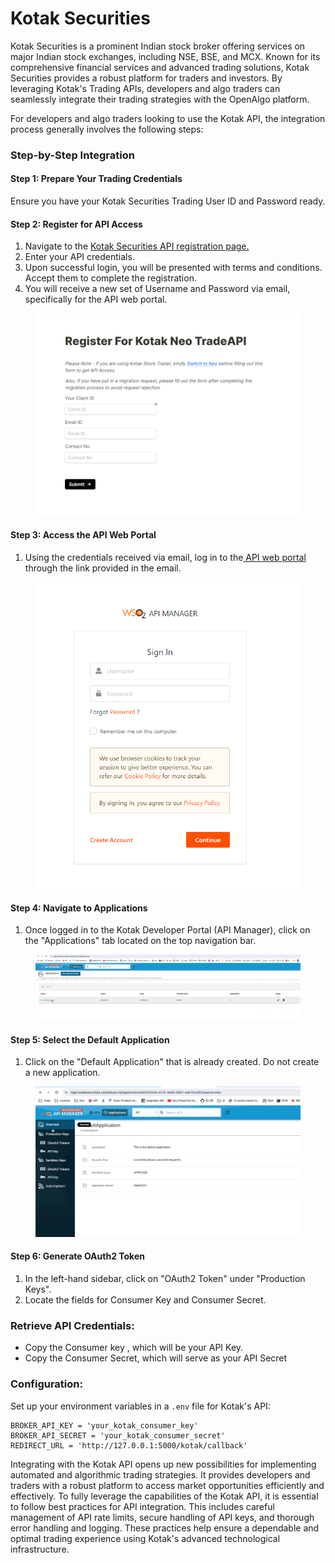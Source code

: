 # Kotak Securities

Kotak Securities is a prominent Indian stock broker offering services on major Indian stock exchanges, including NSE, BSE, and MCX. Known for its comprehensive financial services and advanced trading solutions, Kotak Securities provides a robust platform for traders and investors. By leveraging Kotak's Trading APIs, developers and algo traders can seamlessly integrate their trading strategies with the OpenAlgo platform.

For developers and algo traders looking to use the Kotak API, the integration process generally involves the following steps:

### Step-by-Step Integration

#### Step 1: Prepare Your Trading Credentials

Ensure you have your Kotak Securities Trading User ID and Password ready.

#### Step 2: Register for API Access

1. Navigate to the [Kotak Securities API registration page.](https://www.kotaksecurities.com/trading-tools/kotak-neo-trading-platform/trading-api/)
2. Enter your API credentials.
3. Upon successful login, you will be presented with terms and conditions. Accept them to complete the registration.
4. You will receive a new set of Username and Password via email, specifically for the API web portal.

<figure><img src="../../.gitbook/assets/image (54).png" alt=""><figcaption></figcaption></figure>

#### Step 3: Access the API Web Portal

1. Using the credentials received via email, log in to the[ API web portal](https://napi.kotaksecurities.com/devportal/apis) through the link provided in the email.

<figure><img src="../../.gitbook/assets/image (49).png" alt=""><figcaption></figcaption></figure>

#### Step 4: Navigate to Applications

1. Once logged in to the Kotak Developer Portal (API Manager), click on the "Applications" tab located on the top navigation bar.

<figure><img src="../../.gitbook/assets/image (50).png" alt=""><figcaption></figcaption></figure>

#### Step 5: Select the Default Application

1. Click on the "Default Application" that is already created. Do not create a new application.

<figure><img src="../../.gitbook/assets/image (51).png" alt=""><figcaption></figcaption></figure>

#### Step 6: Generate OAuth2 Token

1. In the left-hand sidebar, click on "OAuth2 Token" under "Production Keys".
2. Locate the fields for Consumer Key and Consumer Secret.&#x20;





### Retrieve API Credentials:



* Copy the Consumer key , which will be your API Key.
* Copy the Consumer Secret, which will serve as your API Secret

### Configuration:

Set up your environment variables in a `.env` file for Kotak's API:

```
BROKER_API_KEY = 'your_kotak_consumer_key'
BROKER_API_SECRET = 'your_kotak_consumer_secret'
REDIRECT_URL = 'http://127.0.0.1:5000/kotak/callback'
```

Integrating with the Kotak API opens up new possibilities for implementing automated and algorithmic trading strategies. It provides developers and traders with a robust platform to access market opportunities efficiently and effectively. To fully leverage the capabilities of the Kotak API, it is essential to follow best practices for API integration. This includes careful management of API rate limits, secure handling of API keys, and thorough error handling and logging. These practices help ensure a dependable and optimal trading experience using Kotak's advanced technological infrastructure.
